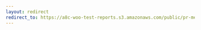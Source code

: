 ```yaml
---
layout: redirect
redirect_to: https://a8c-woo-test-reports.s3.amazonaws.com/public/pr-merge/37195/e2e/index.html
---
```

